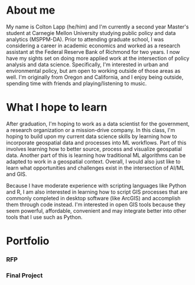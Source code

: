 # About me 

My name is Colton Lapp (he/him) and I'm currently a second year Master's student at Carnegie Mellon University studying public policy and data analytics (MSPPM-DA). Prior to attending graduate school, I was considering a career in academic economics and worked as a research assistant at the Federal Reserve Bank of Richmond for two years. I now have my sights set on doing more applied work at the intersection of policy analysis and data science. Specifically, I'm interested in urban and environmental policy, but am open to working outside of those areas as well. I'm originally from Oregon and California, and I enjoy being outside, spending time with friends and playing/listening to music. 


# What I hope to learn 

After graduation, I'm hoping to work as a data scientist for the government, a research organization or a mission-drive company. In this class, I'm hoping to build upon my current data science skills by learning how to incorporate geospatial data and processes into ML workflows. Part of this involves learning how to better source, process and visualize geospatial data. Another part of this is learning how traditional ML algorithms can be adapted to work in a geospatial context. Overall, I would also just like to learn what opportunities and challenges exist in the intersection of AI/ML and GIS. 

Because I have moderate experience with scripting languages like Python and R, I am also interested in learning how to script GIS processes that are commonly completed in desktop software (like ArcGIS) and accomplish them through code instead. I'm interested in open GIS tools because they seem powerful, affordable, convenient and may integrate better into other tools that I use such as Python.

# Portfolio

### RFP

### Final Project
